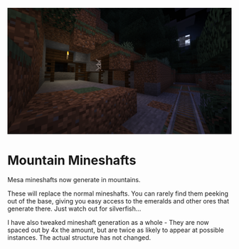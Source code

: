![Hello?](https://github.com/DylanLewisGitHub/Mountain-Mineshafts/blob/main/assets/Surface%20Mineshaft.png)

# Mountain Mineshafts
Mesa mineshafts now generate in mountains.

These will replace the normal mineshafts. You can rarely find them peeking out of the base, giving you easy access to the emeralds and other ores that generate there. Just watch out for silverfish...

I have also tweaked mineshaft generation as a whole  - They are now spaced out by 4x the amount, but are twice as likely to appear at possible instances. The actual structure has not changed.
